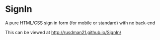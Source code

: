 SignIn
======

A pure HTML/CSS sign in form (for mobile or standard) with no back-end

This can be viewed at http://rusdman21.github.io/SignIn/
